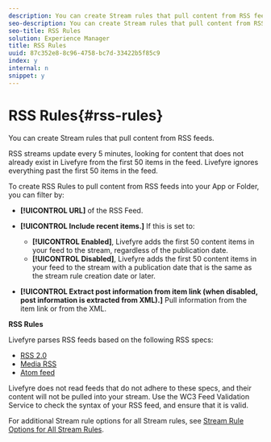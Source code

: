 ```yaml
---
description: You can create Stream rules that pull content from RSS feeds.
seo-description: You can create Stream rules that pull content from RSS feeds.
seo-title: RSS Rules
solution: Experience Manager
title: RSS Rules
uuid: 87c352e8-8c96-4758-bc7d-33422b5f85c9
index: y
internal: n
snippet: y
---
```


# RSS Rules{#rss-rules}

You can create Stream rules that pull content from RSS feeds.

RSS streams update every 5 minutes, looking for content that does not already exist in Livefyre from the first 50 items in the feed. Livefyre ignores everything past the first 50 items in the feed.

To create RSS Rules to pull content from RSS feeds into your App or Folder, you can filter by:

* **[!UICONTROL URL]** of the RSS Feed.
* **[!UICONTROL Include recent items.]** If this is set to:

    * **[!UICONTROL Enabled]**, Livefyre adds the first 50 content items in your feed to the stream, regardless of the publication date.
    * **[!UICONTROL Disabled]**, Livefyre adds the first 50 content items in your feed to the stream with a publication date that is the same as the stream rule creation date or later.

* **[!UICONTROL Extract post information from item link (when disabled, post information is extracted from XML).]** Pull information from the item link or from the XML.

**RSS Rules**

Livefyre parses RSS feeds based on the following RSS specs:

* [RSS 2.0](https://en.wikipedia.org/wiki/RSS)
* [Media RSS](https://en.wikipedia.org/wiki/Media_RSS)
* [Atom feed](https://validator.w3.org/feed/docs/atom.html)

Livefyre does not read feeds that do not adhere to these specs, and their content will not be pulled into your stream. Use the WC3 Feed Validation Service to check the syntax of your RSS feed, and ensure that it is valid.

For additional Stream rule options for all Stream rules, see [Stream Rule Options for All Stream Rules](c-stream-rule-options-for-all-stream-rules.md#c_stream_rule_options_for_all_stream_rules). 
